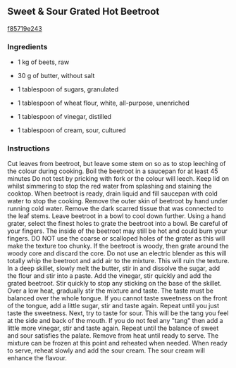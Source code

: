 ## Sweet & Sour Grated Hot Beetroot

[f85719e243](http://www.food.com/recipe/sweet-sour-grated-hot-beetroot-330211)

### Ingredients

 - 1 kg of beets, raw

 - 30 g of butter, without salt

 - 1 tablespoon of sugars, granulated

 - 1 tablespoon of wheat flour, white, all-purpose, unenriched

 - 1 tablespoon of vinegar, distilled

 - 1 tablespoon of cream, sour, cultured

### Instructions

Cut leaves from beetroot, but leave some stem on so as to stop leeching of the colour during cooking. Boil the beetroot in a saucepan for at least 45 minutes Do not test by pricking with fork or the colour will leech. Keep lid on whilst simmering to stop the red water from splashing and staining the cooktop. When beetroot is ready, drain liquid and fill saucepan with cold water to stop the cooking. Remove the outer skin of beetroot by hand under running cold water. Remove the dark scarred tissue that was connected to the leaf stems. Leave beetroot in a bowl to cool down further. Using a hand grater, select the finest holes to grate the beetroot into a bowl. Be careful of your fingers. The inside of the beetroot may still be hot and could burn your fingers. DO NOT use the coarse or scalloped holes of the grater as this will make the texture too chunky. If the beetroot is woody, then grate around the woody core and discard the core. Do not use an electric blender as this will totally whip the beetroot and add air to the mixture. This will ruin the texture. In a deep skillet, slowly melt the butter, stir in and dissolve the sugar, add the flour and stir into a paste. Add the vinegar, stir quickly and add the grated beetroot. Stir quickly to stop any sticking on the base of the skillet. Over a low heat, gradually stir the mixture and taste. The taste must be balanced over the whole tongue. If you cannot taste sweetness on the front of the tongue, add a little sugar, stir and taste again. Repeat until you just taste the sweetness. Next, try to taste for sour. This will be the tang you feel at the side and back of the mouth. If you do not feel any "tang" then add a little more vinegar, stir and taste again. Repeat until the balance of sweet and sour satisfies the palate. Remove from heat until ready to serve. The mixture can be frozen at this point and reheated when needed. When ready to serve, reheat slowly and add the sour cream. The sour cream will enhance the flavour.